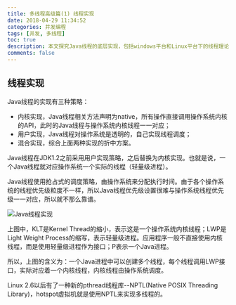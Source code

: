 ```yaml
---
title: 多线程高级篇(1) 线程实现
date: 2018-04-29 11:34:52
categories: 并发编程
tags: [并发, 多线程]
toc: true
description: 本文探究Java线程的底层实现，包括windows平台和Linux平台下的线程理论、原理和基本实现。
comments: false
---
```


## 线程实现

Java线程的实现有三种策略：

- 内核实现，Java线程相关方法声明为native，所有操作直接调用操作系统内核的API，此时的Java线程与操作系统内核线程一一对应；
- 用户实现，Java线程对操作系统是透明的，自己实现线程调度；
- 混合实现，综合上面两种实现的折中方案。

Java线程在JDK1.2之前采用用户实现策略，之后替换为内核实现。也就是说，一个Java线程就对应操作系统一个实际的线程（轻量级进程）。

Java线程使用抢占式的调度策略，由操作系统来分配执行时间。由于各个操作系统的线程优先级粒度不一样，所以Java线程优先级设置很难与操作系统线程优先级一一对应，所以就不那么靠谱。

![Java线程实现](/images/thread_os.png)

上图中，KLT是Kernel Thread的缩小，表示这是一个操作系统内核线程；LWP是Light Weight Process的缩写，表示轻量级进程。应用程序一般不直接使用内核线程，而是使用轻量级进程作为接口；P表示一个Java进程。

所以，上图的含义为：一个Java进程中可以创建多个线程，每个线程调用LWP接口，实际对应着一个内核线程，内核线程由操作系统调度。

Linux 2.6以后有了一种新的pthread线程库--NPTL(Native POSIX Threading Library)，hotspot虚拟机就是使用NPTL来实现多线程的。